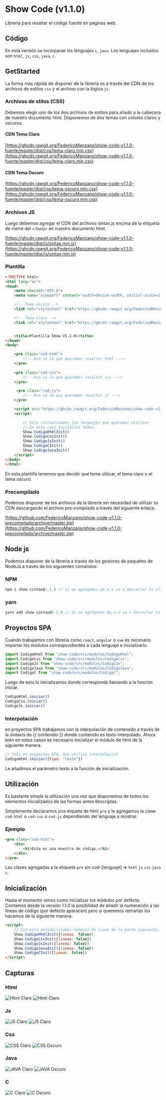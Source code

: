 # Show Code (v1.1.0)

Librería para resaltar el código fuente en páginas web.

## Código

En esta versión se incorparan los lenguajes `c`, `java`.
Los lenguajes incluidos son `html`, `js`, `css`, `java`, `c`. 


## GetStarted 

La forma más rápida de disponer de la librería es a través del CDN de los archivos de estilos `css` y
el archivo con la lógica `js`.

### Archivos de stilos (CSS)

Debemos elegir uno de los dos archivos de estilos para añadir a la cabecera de nuestro documento html.
Disponemos de dos temas con colores claros y oscuros.

#### CDN Tema Claro

[https://ghcdn.rawgit.org/FedericoManzano/show-code-v1.1.0-fuente/master/dist/css/tema-claro.min.css](https://ghcdn.rawgit.org/FedericoManzano/show-code-v1.1.0-fuente/master/dist/css/tema-claro.min.css)

#### CDN Tema Oscuro

[https://ghcdn.rawgit.org/FedericoManzano/show-code-v1.1.0-fuente/master/dist/css/tema-oscuro.min.css](https://ghcdn.rawgit.org/FedericoManzano/show-code-v1.1.0-fuente/master/dist/css/tema-oscuro.min.css)

### Archivos JS

Luego debemos agregar el CDN del archivos sintax.js encima de la etiqueta de cierre del `</body>` en 
nuestro documento html.

[https://ghcdn.rawgit.org/FedericoManzano/show-code-v1.1.0-fuente/master/dist/js/sintax.min.js](https://ghcdn.rawgit.org/FedericoManzano/show-code-v1.1.0-fuente/master/dist/js/sintax.min.js)

### Plantilla

```html
<!DOCTYPE html>
<html lang="es">
<head>
    <meta charset="UTF-8">
    <meta name="viewport" content="width=device-width, initial-scale=1.0">

    <!-- Tema oscuro -->
    <link rel="stylesheet" href="https://ghcdn.rawgit.org/FedericoManzano/show-code-v1.1.0-fuente/master/dist/css/tema-claro.min.css">

    <!-- Tema claro -->
    <link rel="stylesheet" href="https://ghcdn.rawgit.org/FedericoManzano/show-code-v1.1.0-fuente/master/dist/css/tema-oscuro.min.css">


    <title>Plantilla Show V1.1.0</title>
</head>
<body>

    <pre class="cod-html">
        <!-- Aca va lo que queremos resaltar html --->
    </pre>
    
    <pre class="cod-css">
        <!-- Aca va lo que queremos resaltar css --->
    </pre>

     <pre class="cod-js">
        <!-- Aca va lo que queremos resaltar js --->
    </pre>

    <script src="https://ghcdn.rawgit.org/FedericoManzano/show-code-v1.1.0-fuente/master/dist/js/sintax.min.js"></script>
    <script>

        // Sólo inicializamos los lenguajes que queremos utilizar 
        // En este caso inicializa todos.
        Show.CodigoHtmlInit()
        Show.CodigoCssInit()
        Show.CodigoJsInit()
        Show.CodigoCInit()
        Show.CodigoJavaInit()
    </script>
</body>
</html>
```
En esta plantilla tenemos que decidir que tema utilizar, el tema claro o el tema oscuro.


### Precompilado

Podemos disponer de los archivos de la librería sin necesidad de utilizar su CDN descargando 
el archivo pre-compilado a través del siguiente enlace.

[https://github.com/FedericoManzano/show-code-v1.1.0-precompilado/archive/master.zip](https://github.com/FedericoManzano/show-code-v1.1.0-precompilado/archive/master.zip)

## Node js

Podemos disponer de la librería a través de los gestores de paquetes de NodeJs a través de los siguientes comandos.

### NPM

```js
npm i show-sintax@1.1.0 // Si no agregamos @x.x.x va a descarlar la ultima versión
```

### yarn 

```js
yarn add show-sintax@1.1.0 // Si no agregamos @x.x.x va a descarlar la ultima versión
```

## Proyectos SPA

Cuando trabajamos con librería como `react`, `angular` o `vue` es necesario importar los módulos 
correspondientes a cada lenguaje e inicializarlo.

```js
import CodigoHtml from "show-code/src/modulos/CodigoHtml";
import CodigoCss from "show-code/src/modulos/CodigoCss";
import CodigoJs from "show-code/src/modulos/CodigoJs";
import CodigoJava from "show-code/src/modulos/CodigoJava";
import CodigoC from "show-code/src/modulos/CodigoC";
```

Luego de esto lo inicializamos donde corresponda llamando a la función iniciar. 


```js
CodigoHtml.iniciar()
CodigoCss.iniciar()
CodigoJs.iniciar()
```

### Interpolación

en proyectos SPA trabajamos con la interpolación de contenedo a través de la sintaxis de 
{{ contenido }} donde contenido es texto interpolado. Ahora bién en estos casos es necesario 
inicializar el módulo de html de la siguiente manera.

```js
// Solo en proyectos SPA. Que utiliza interpolación
CodigoHtml.iniciar({tipo: "texto"})
```

Le añadimos el parámetro texto a la función de inicialización.

## Utilización 

Es bastante simple la utilización una vez que disponemos de todos los elementos inicializados 
de las formas antes descriptas.

Simplemente declaramos una etqueta de html `pre` y le agregamos la clase `cod-html` o `cod-css` o `cod-js` dependiendo del lenguaje a mostrar.

### Ejemplo

```html
<pre class="cod-html">
    <div>
        <h1>Esto es una muestra de código.</h1>
    </div>
</pre>
```

Las clases agregadas a la etiqueta `pre` sin cod-[lenguaje] => `html` `js` `css` `java` `c`.

## Inicialización

Hasta el momento vimos como inicializar los módulos por defecto. Contamos desde la versión 1.1.0 la posibilidad de añadir la numeración a las lineas de código (por defecto aparacen) pero si queremos 
retirarlas los hacemos de la siguiente manera. 

```html
<script>
    // Con esto deshabilitamos números de linea de la parte izquierda.
    Show.CodigoHtmlInit({lineas: false})
    Show.CodigoCssInit({lineas: false})
    Show.CodigoJsInit({lineas: false})
    Show.CodigoJavaInit({lineas: false})
    Show.CodigoCInit({lineas: false})
</script>
```

## Capturas

### Html 

![Html Claro](/capturas/html-claro.png "Html")
![Html Claro](/capturas/html-oscuro.png "Html")

### Js 

![JS Claro](/capturas/js-claro.png "JS")
![JS Claro](/capturas/js-oscuro.png "JS")

### Css 

![CSS Claro](/capturas/css-claro.png "CSS")
![CSS Oscuro](/capturas/css-oscuro.png "CSS")


### Java 

![JAVA Claro](/capturas/java-claro.png "JAVA")
![JAVA Oscuro](/capturas/java-oscuro.png "JAVA")

### C 

![C Claro](/capturas/c-claro.png "C")
![C Oscuro](/capturas/c-oscuro.png "C")

